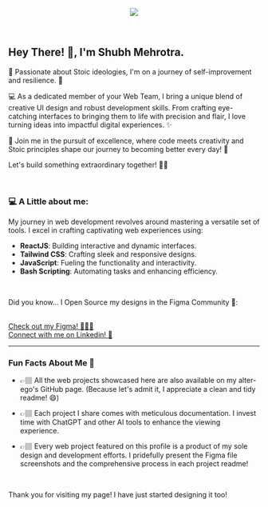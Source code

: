 <p align="center"><img width="full" src="https://github.com/ShubhMehrotra19/ShubhMehrotra19/assets/110672923/d837b19f-0f7a-48a4-9ea0-652d71ce0c11"/></p>

<br/>

## Hey There! 👋, I'm Shubh Mehrotra.

🌟 Passionate about Stoic ideologies, I'm on a journey of self-improvement and resilience. 🚀

💻 As a dedicated member of your Web Team, I bring a unique blend of creative UI design and robust development skills. From crafting eye-catching interfaces to bringing them to life with precision and flair, I love turning ideas into impactful digital experiences. ✨

🌈 Join me in the pursuit of excellence, where code meets creativity and Stoic principles shape our journey to becoming better every day! 🌿

Let's build something extraordinary together! 🚀✨

<br/>

### 💻 A Little about me:
My journey in web development revolves around mastering a versatile set of tools. I excel in crafting captivating web experiences using:

- **ReactJS**: Building interactive and dynamic interfaces.
- **Tailwind CSS**: Crafting sleek and responsive designs.
- **JavaScript**: Fueling the functionality and interactivity.
- **Bash Scripting**: Automating tasks and enhancing efficiency.
<br/>

<p align="left">
 <p style="font-weight: '600'"> Did you know... I Open Source my designs in the Figma Community 🤭:</p> 
  <br/>
<a href="figma.com/@shubhmehrotra" target="blank">Check out my Figma! 🙇🏽‍♂️</a> <br/>
<a href="www.linkedin.com/in/shubhmehrotra19" target="blank">Connect with me on Linkedin! 💙</a> 
</p>

---

### Fun Facts About Me 🎉

- 👉🏽 All the web projects showcased here are also available on my alter-ego's GitHub page. (Because let's admit it, I appreciate a clean and tidy readme! 😄)

- 👉🏽 Each project I share comes with meticulous documentation. I invest time with ChatGPT and other AI tools to enhance the viewing experience.

- 👉🏽 Every web project featured on this profile is a product of my sole design and development efforts. I pridefully present the Figma file screenshots and the comprehensive process in each project readme!

<br />


Thank you for visiting my page! I have just started designing it too!
